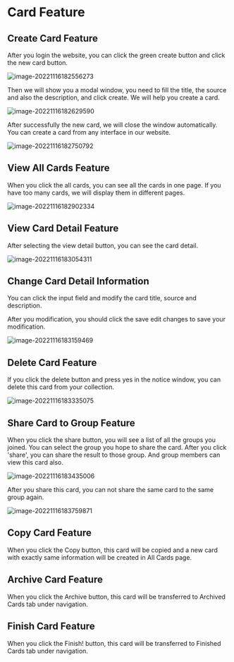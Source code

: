 # Card Feature

## Create Card Feature

After you login the website, you can click the green create button and click the new card button.

![image-20221116182556273](card_feature.assets/image-20221116182556273.png)

Then we will show you a modal window, you need to fill the title, the source and also the description, and click create. We will help you create a card.

![image-20221116182629590](card_feature.assets/image-20221116182629590.png)

After successfully the new card, we will close the window automatically. You can create a card from any interface in our website.

![image-20221116182750792](card_feature.assets/image-20221116182750792.png)



## View All Cards Feature

When you click the all cards, you can see all the cards in one page. If you have too many cards, we will display them in different pages.

![image-20221116182902334](card_feature.assets/image-20221116182902334.png)



## View Card Detail Feature

After selecting the view detail button, you can see the card detail.

![image-20221116183054311](card_feature.assets/image-20221116183054311.png)



## Change Card Detail Information

You can click the input field and modify the card title, source and description.

After you modification, you should click the save edit changes to save your modification.

![image-20221116183159469](card_feature.assets/image-20221116183159469.png)



## Delete Card Feature

If you click the delete button and press yes in the notice window, you can delete this card from your collection.

![image-20221116183335075](card_feature.assets/image-20221116183335075.png)



## Share Card to Group Feature

When you click the share button, you will see a list of all the groups you joined. You can select the group you hope to share the card. After you click 'share', you can share the result to those group. And group members can view this card also.

![image-20221116183435006](card_feature.assets/image-20221116183435006.png)

After you share this card, you can not share the same card to the same group again.

![image-20221116183759871](card_feature.assets/image-20221116183759871.png)

## Copy Card Feature 
When you click the Copy button, this card will be copied and a new card with exactly same information will be created in All Cards page.

## Archive Card Feature 
When you click the Archive button, this card will be transferred to Archived Cards tab under navigation.

## Finish Card Feature 
When you click the Finish! button, this card will be transferred to Finished Cards tab under navigation.

